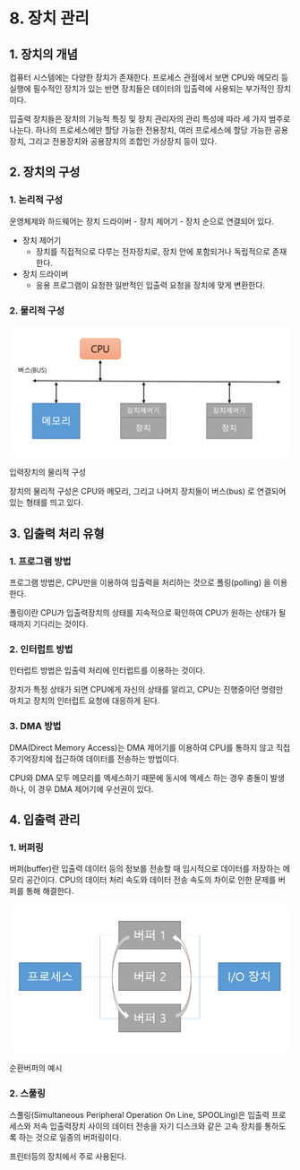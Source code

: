 # 8. 장치 관리

## 1. 장치의 개념

컴퓨터 시스템에는 다양한 장치가 존재한다. 프로세스 관점에서 보면 CPU와 메모리 등 실행에 필수적인 장치가 있는 반면 장치들은 데이터의 입출력에 사용되는 부가적인 장치이다.

입출력 장치들은 장치의 기능적 특징 및 장치 관리자의 관리 특성에 따라 세 가지 범주로 나눈다. 하나의 프로세스에만 할당 가능한 전용장치, 여러 프로세스에 할당 가능한 공용장치, 그리고 전용장치와 공용장치의 조합인 가상장치 등이 있다.

## 2. 장치의 구성

### 1. 논리적 구성

운영체제와 하드웨어는 장치 드라이버 - 장치 제어기 - 장치 순으로 연결되어 있다. 

- 장치 제어기
    - 장치를 직접적으로 다루는 전자장치로, 장치 안에 포함되거나 독립적으로 존재한다.
- 장치 드라이버
    - 응용 프로그램이 요청한 일반적인 입출력 요청을 장치에 맞게 변환한다.

### 2. 물리적 구성

![입력장치의 물리적 구성](./Untitled.png)

입력장치의 물리적 구성

장치의 물리적 구성은 CPU와 메모리, 그리고 나머지 장치들이 버스(bus) 로 연결되어 있는 형태를 띄고 있다.

## 3. 입출력 처리 유형

### 1. 프로그램 방법

프로그램 방법은, CPU만을 이용하여 입출력을 처리하는 것으로 폴링(polling) 을 이용한다.

폴링이란 CPU가 입출력장치의 상태를 지속적으로 확인하여 CPU가 원하는 상태가 될 때까지 기다리는 것이다.

### 2. 인터럽트 방법

인터럽트 방법은 입출력 처리에 인터럽트를 이용하는 것이다. 

장치가 특정 상태가 되면 CPU에게 자신의 상태를 알리고, CPU는 진행중이던 명령만 마치고 장치의 인터럽트 요청에 대응하게 된다.

### 3. DMA 방법

DMA(Direct Memory Access)는 DMA 제어기를 이용하여 CPU를 통하지 않고 직접 주기억장치에 접근하여 데이터를 전송하는 방법이다.

CPU와 DMA 모두 메모리를 엑세스하기 때문에 동시에 엑세스 하는 경우 충돌이 발생하나, 이 경우 DMA 제어기에 우선권이 있다.

## 4. 입출력 관리

### 1. 버퍼링

버퍼(buffer)란 입출력 데이터 등의 정보를 전송할 때 임시적으로 데이터를 저장하는 메모리 공간이다. CPU의 데이터 처리 속도와 데이터 전송 속도의 차이로 인한 문제를 버퍼를 통해 해결한다.

![순환버퍼의 예시](./Untitled%201.png)

순환버퍼의 예시

### 2. 스풀링

스풀링(Simultaneous Peripheral Operation On Line, SPOOLing)은 입출력 프로세스와 저속 입출력장치 사이의 데이터 전송을 자기 디스크와 같은 고속 장치를 통하도록 하는 것으로 일종의 버퍼링이다.

프린터등의 장치에서 주로 사용된다.